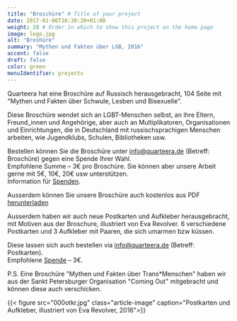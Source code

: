 ```yaml
---
title: "Broschüre" # Title of your project
date: 2017-01-06T16:38:20+01:00
weight: 20 # Order in which to show this project on the home page
image: logo.jpg
alt: "Broshüre"
summary: "Mythen und Fakten über LGB, 2016"
accent: false
draft: false
color: green
menuIdentifier: projects
---
```

Quarteera hat eine Broschüre auf Russisch herausgebracht, 104 Seite mit "Mythen und Fakten über Schwule, Lesben und Bisexuelle". 

Diese Broschüre wendet sich an LGBT-Menschen selbst, an ihre Eltern, Freund_innen und Angehörige, aber auch an Multiplikatoren, Organisationen und Einrichtungen, die in Deutschland mit russischsprachigen Menschen arbeiten, wie Jugendklubs, Schulen, Bibliotheken usw.

Bestellen können Sie die Broschüre unter [info@quarteera.de](mailto:info@quarteera.de) (Betreff: Broschüre) gegen eine Spende Ihrer Wahl.\
Empfohlene Summe – 3€ pro Broschüre. Sie können aber unsere Arbeit gerne mit 5€, 10€, 20€ usw unterstützen. \
Information für [Spenden](/de/community/spenden).

Ausserdem können Sie unsere Broschüre auch kostenlos aus PDF [herunterladen](https://quarteera.de/files/MythenUndFakten.pdf)

Ausserdem haben wir auch neue Postkarten und Aufkleber herausgebracht, mit Motiven aus der Broschure, illustriert von Eva Revolver. 6 verschiedene Postkarten und 3 Aufkleber mit Paaren, die sich umarmen bzw küssen.

Diese lassen sich auch bestellen via [info@quarteera.de](mailto:info@quarteera.de) (Betreff: Postkarten). \
Empfohlene [Spende](/de/community/spenden) – 3€.

P.S. Eine Broschüre "Mythen und Fakten über Trans\*Menschen" haben wir aus der Sankt Petersburger Organisation "Coming Out" mitgebracht und können diese auch verschicken.

{{< figure src="000otkr.jpg" class="article-image" caption="Postkarten und Aufkleber, illustriert von Eva Revolver, 2016">}}